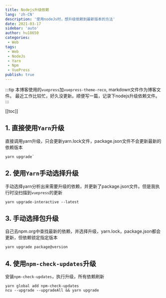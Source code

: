 ```yaml
---
title: Nodejs升级依赖
lang: 'zh-CN'
description: '使用nodeJs时，想升级依赖到最新版本的方法'
date: 2021-03-17
sidebar: 'auto'
author: hu18650
categories:
 - Web
tags:
 - Web
 - NodeJs
 - Yarn
 - Npm
 - VuePress
publish: true
---
```


:::tip
本博客使用的```vuepress```加```vuepress-theme-reco```, markdown文件作为博客文件。
最近工作比较忙，好久没更新。顺便写一篇，记录下nodejs升级依赖文件。
:::

<!-- more -->
[[toc]]

## 1. 直接使用```Yarn```升级
直接调用yarn升级，只会更新yarn.lock文件，package.json文件不会更新最新的依赖版本
```shell
yarn upgrade`
```

## 2. 使用```Yarn```手动选择升级
手动选择yarn分析出来需要升级的依赖，并更新了package.json文件。但是我执行时没扫描到```vuepress```的更新
```shell
yarn upgrade-interactive --latest
```

## 3. 手动选择包升级
自己去npm.org中查找最新的依赖，并选择升级，yarn.lock，package.json都会更新，但依赖锁定指定版本
```shell
yarn upgrade package@version
```

## 4. 使用```npm-check-updates```升级
安装```npm-check-updates```，执行升级，所有依赖刷新
```shell
yarn global add npm-check-updates
ncu --upgrade --upgradeAll && yarn upgrade
```
